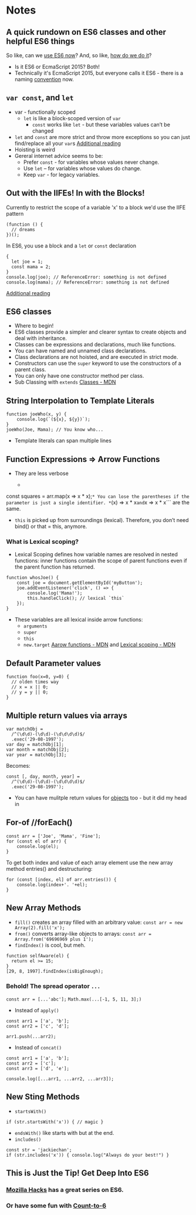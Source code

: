 # Notes
## A quick rundown on ES6 classes and other helpful ES6 things

So like, can we [use ES6 now](http://kangax.github.io/compat-table/es6/)?
And, so like, [how do we do it](https://leanpub.com/setting-up-es6/read#ch_deploying-es6)?

* Is it ES6 or EcmaScript 2015? Both!
*  Technically it's EcmaScript 2015, but everyone calls it ES6 - there is a naming [convention](https://tc39.github.io/process-document/) now.

## ```var const```, and ```let```

* var - functionally scoped
  * ```let``` is like a block-scoped version of ```var```
    * ```const``` works like ```let``` - but these variables values can’t be changed
* ```let``` and ```const``` are more strict and throw more exceptions so you can just find/replace all your ```var```s
[Additional reading](http://stackoverflow.com/questions/34564403/what-is-block-scope-function-ecmascript-6-compare-with-ecmascript-5)
* Hoisting is weird
* Gereral internet advice seems to be:
  * Prefer ```const``` - for variables whose values never change.
  * Use ```let``` – for variables whose values do change.
  * Keep ``var`` - for legacy variables.

## Out with the IIFEs! In with the Blocks!
Currently to restrict the scope of a variable 'x' to a block we'd use the IIFE pattern
```
(function () {
  // dreams
})();
```
In ES6, you use a block and a ```let``` or ```const``` declaration
```
{
  let joe = 1;
  const mama = 2;
}
console.log(joe); // ReferenceError: something is not defined
console.log(mama); // ReferenceError: something is not defined
```
[Additional reading](http://stackoverflow.com/questions/27471510/block-scoping-in-es6)

## ES6 classes
* Where to begin!
* ES6 classes provide a simpler and clearer syntax to create objects and deal with inheritance.
* Classes can be expressions and declarations, much like functions.
* You can have named and unnamed class declarations.
* Class declarations are not hoisted, and are executed in strict mode.
* Constructors can use the ```super``` keyword to use the constructors of a parent class.
* You can only have one constructor method per class.
* Sub Classing with ```extends```
[Classes - MDN](https://developer.mozilla.org/en/docs/Web/JavaScript/Reference/Classes)

## String Interpolation to Template Literals
```
function joeWho(x, y) {
    console.log(`(${x}, ${y})`);
}
joeWho(Joe, Mama); // You know who...
```
* Template literals can span multiple lines

## Function Expressions => Arrow Functions
* They are less verbose
  * ```const arr = [1, 2, 3];
const squares = arr.map(x => x * x);```
    * You can lose the parentheses if the parameter is just a single identifier.
    * ```(x) => x * x``` and ```x => x * x``` are the same.
* ```this``` is picked up from surroundings (lexical). Therefore, you don’t need bind() or that = this, anymore.
### What is Lexical scoping?
* Lexical Scoping defines how variable names are resolved in nested functions: inner functions contain the scope of parent functions even if the parent function has returned.
```
function whosJoe() {
    const joe = document.getElementById('myButton');
    joe.addEventListener('click', () => {
        console.log('Mama!');
        this.handleClick(); // lexical `this`
    });
}
```
* These variables are all lexical inside arrow functions:
  * ```arguments```
  * ```super```
  * ```this```
  * ```new.target```
[Aarow functions - MDN](https://developer.mozilla.org/en/docs/Web/JavaScript/Reference/Functions/Arrow_functions) and [Lexical scoping - MDN](https://developer.mozilla.org/en/docs/Web/JavaScript/Closures#Lexical_scoping)

## Default Parameter values
```
function foo(x=0, y=0) {
  // olden times way
  // x = x || 0;
  // y = y || 0;
}
```

## Multiple return values via arrays
```
var matchObj =
  /^(\d\d)-(\d\d)-(\d\d\d\d)$/
  .exec('29-08-1997');
var day = matchObj[1];
var month = matchObj[2];
var year = matchObj[3];
```
Becomes:
```
const [, day, month, year] =
  /^(\d\d)-(\d\d)-(\d\d\d\d)$/
  .exec('29-08-1997');
```
* You can have mulitple return values for [objects](https://developer.mozilla.org/en/docs/Web/JavaScript/Reference/Operators/Destructuring_assignment#Object_destructuring) too - but it did my head in

## For-of //forEach()
```
const arr = ['Joe', 'Mama', 'Fine'];
for (const el of arr) {
    console.log(el);
}
```
To get both index and value of each array element use the new array method entries() and destructuring:
```
for (const [index, el] of arr.entries()) {
    console.log(index+'. '+el);
}
```

## New Array Methods
* ```fill()``` creates an array filled with an arbitrary value:
```const arr = new Array(2).fill('x');```
* ```from()``` converts array-like objects to arrays:
```const arr = Array.from('69696969 plus 1');```
* ```findIndex()``` is cool, but meh.
```
function selfAware(el) {
  return el >= 15;
}
[29, 8, 1997].findIndex(isBigEnough);
```
### Behold! The spread operator ```...```
```const arr = [...'abc'];```
```Math.max(...[-1, 5, 11, 3];)```
* Instead of ```apply()```
```
const arr1 = ['a', 'b'];
const arr2 = ['c', 'd'];

arr1.push(...arr2);
```
* Instead of ```concat()```
```
const arr1 = ['a', 'b'];
const arr2 = ['c'];
const arr3 = ['d', 'e'];

console.log([...arr1, ...arr2, ...arr3]);
```

## New Sting Methods
* ```startsWith()```
```
if (str.startsWith('x')) { // magic }
```
* ```endsWith()``` like starts with but at the end.
* ```includes()```
```
const str = 'jackiechan';
if (str.includes('x')) { console.log("Always do your best!") }
```

## This is Just the Tip! Get Deep Into ES6

### [Mozilla Hacks](https://hacks.mozilla.org/category/es6-in-depth/) has a great series on ES6.
### Or have some fun with [Count-to-6](https://github.com/domenic/count-to-6)
